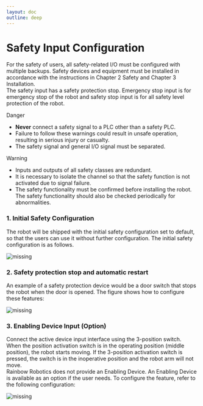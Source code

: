 ```yaml
---
layout: doc
outline: deep
---
```


# Safety Input Configuration

For the safety of users, all safety-related I/O must be configured with multiple backups. Safety devices and equipment must be installed in accordance with the instructions in Chapter 2 Safety and Chapter 3 Installation.<br>
The safety input has a safety protection stop. Emergency stop input is for emergency stop of the robot and safety stop input is for all safety level protection of the robot.

<div class="danger custom-block">
  <p class="custom-block-title">Danger</p>
  <ul>
    <li><b>Never</b> connect a safety signal to a PLC other than a safety PLC.</li>
    <li>Failure to follow these warnings could result in unsafe operation, resulting in serious injury or casualty.</li>
    <li>The safety signal and general I/O signal must be separated.</li>
  </ul>
</div>

<div class="warning custom-block">
  <p class="custom-block-title">Warning</p>
  <ul>
    <li>Inputs and outputs of all safety classes are redundant.</li>
    <li>It is necessary to isolate the channel so that the safety function is not activated due to signal failure.</li>
    <li>The safety functionality must be confirmed before installing the robot. The safety functionality should also be checked periodically for abnormalities.</li>
  </ul>
</div>

### 1. Initial Safety Configuration

The robot will be shipped with the initial safety configuration set to default, so that the users can use it without further configuration. The initial safety configuration is as follows.

![missing](/manual/common/installation/8-1.png)

### 2. Safety protection stop and automatic restart

An example of a safety protection device would be a door switch that stops the robot when the door is opened. The figure shows how to configure these features:

![missing](/manual/common/installation/8-2.png)

### 3. Enabling Device Input (Option)

Connect the active device input interface using the 3-position switch.<br>
When the position activation switch is in the operating position (middle position), the robot starts moving. If the 3-position activation switch is pressed, the switch is in the inoperative position and the robot arm will not move.<br>
Rainbow Robotics does not provide an Enabling Device. An Enabling Device is available as an option if the user needs. To configure the feature, refer to the following configuration:

![missing](/manual/common/installation/8-3.png)
